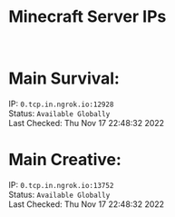 
# Minecraft Server IPs

</br><h1>Main Survival:</h1>IP: `0.tcp.in.ngrok.io:12928` </br> Status: `Available Globally` </br> Last Checked: Thu Nov 17 22:48:32 2022
</br><h1>Main Creative:</h1>IP: `0.tcp.in.ngrok.io:13752` </br> Status: `Available Globally` </br> Last Checked: Thu Nov 17 22:48:32 2022
